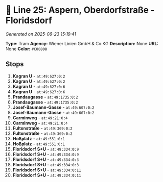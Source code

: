 # 🚊 Line 25: Aspern, Oberdorfstraße - Floridsdorf

*Generated on 2025-06-23 15:19:41*

**Type:** Tram
**Agency:** Wiener Linien GmbH & Co KG
**Description:** None
**URL:** None
**Color:** `#C00808`

## Stops

1. **Kagran U** - `at:49:627:0:2`
2. **Kagran U** - `at:49:627:0:2`
3. **Kagran U** - `at:49:627:0:6`
4. **Kagran U** - `at:49:627:0:6`
5. **Prandaugasse** - `at:49:1735:0:2`
6. **Prandaugasse** - `at:49:1735:0:2`
7. **Josef-Baumann-Gasse** - `at:49:607:0:2`
8. **Josef-Baumann-Gasse** - `at:49:607:0:2`
9. **Carminweg** - `at:49:21:0:4`
10. **Carminweg** - `at:49:21:0:4`
11. **Fultonstraße** - `at:49:369:0:2`
12. **Fultonstraße** - `at:49:369:0:2`
13. **Hoßplatz** - `at:49:551:0:1`
14. **Hoßplatz** - `at:49:551:0:1`
15. **Floridsdorf S+U** - `at:49:334:0:9`
16. **Floridsdorf S+U** - `at:49:334:0:9`
17. **Floridsdorf S+U** - `at:49:334:0:3`
18. **Floridsdorf S+U** - `at:49:334:0:3`
19. **Floridsdorf S+U** - `at:49:334:0:11`
20. **Floridsdorf S+U** - `at:49:334:0:11`